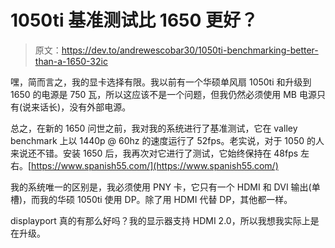# 1050ti 基准测试比 1650 更好？

> 原文：<https://dev.to/andrewescobar30/1050ti-benchmarking-better-than-a-1650-32ic>

嘿，简而言之，我的显卡选择有限。我以前有一个华硕单风扇 1050ti 和升级到 1650 的电源是 750 瓦，所以这应该不是一个问题，但我仍然必须使用 MB 电源只有(说来话长)，没有外部电源。

总之，在新的 1650 问世之前，我对我的系统进行了基准测试，它在 valley benchmark 上以 1440p @ 60hz 的速度运行了 52fps。老实说，对于 1050 的人来说还不错。安装 1650 后，我再次对它进行了测试，它始终保持在 48fps 左右。[https://www.spanish55.com/](https://www.spanish55.com/)

我的系统唯一的区别是，我必须使用 PNY 卡，它只有一个 HDMI 和 DVI 输出(单槽)，而我的华硕 1050ti 使用 DP。除了用 HDMI 代替 DP，其他都一样。

displayport 真的有那么好吗？我的显示器支持 HDMI 2.0，所以我想我实际上是在升级。
